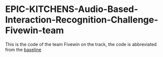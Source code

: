 # EPIC-KITCHENS-Audio-Based-Interaction-Recognition-Challenge-Fivewin-team
This is the code of the team Fivewin on the track, the code is abbreviated from the [baseline](https://github.com/epic-kitchens/epic-sounds-annotations/tree/main/src)
